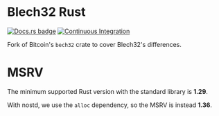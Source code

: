 # Blech32 Rust
[![Docs.rs badge](https://docs.rs/blech32/badge.svg)](https://docs.rs/blech32/)
[![Continuous Integration](https://github.com/nappa85/rust-blech32/workflows/Continuous%20Integration/badge.svg)](https://github.com/nappa85/rust-blech32/actions?query=workflow%3A%22Continuous+Integration%22)

Fork of Bitcoin's `bech32` crate to cover Blech32's differences.

# MSRV
The minimum supported Rust version with the standard library is **1.29**.

With nostd, we use the `alloc` dependency, so the MSRV is instead **1.36**.

